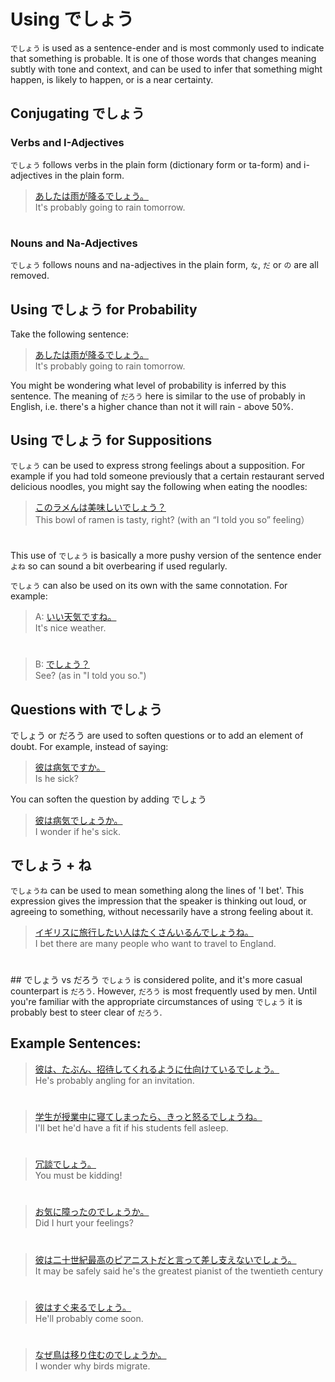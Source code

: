 # Using でしょう

`でしょう` is used as a sentence-ender and is most commonly used to indicate that something is probable. It is one of those words that changes meaning subtly with tone and context, and can be used to infer that something might happen, is likely to happen, or is a near certainty.

## Conjugating でしょう

### Verbs and I-Adjectives
`でしょう` follows verbs in the plain form (dictionary form or ta-form) and i-adjectives in the plain form. 

> [あしたは雨が降るでしょう。]()  
> It's probably going to rain tomorrow.

#

### Nouns and Na-Adjectives
`でしょう` follows nouns and na-adjectives in the plain form, `な`, `だ` or `の` are all removed. 

## Using でしょう for Probability
Take the following sentence: 

> [あしたは雨が降るでしょう。]()  
> It's probably going to rain tomorrow.

You might be wondering what level of probability is inferred by this sentence. The meaning of `だろう` here is similar to the use of probably in English, i.e. there's a higher chance than not it will rain - above 50%. 

## Using でしょう for Suppositions
`でしょう` can be used to express strong feelings about a supposition. For example if you had told someone previously that a certain restaurant served delicious noodles, you might say the following when eating the noodles:

> [このラメんは美味しいでしょう？]()  
> This bowl of ramen is tasty, right?  (with an “I told you so” feeling）

#

This use of `でしょう` is basically a more pushy version of the sentence ender `よね` so can sound a bit overbearing if used regularly. 

`でしょう` can also be used on its own with the same connotation. For example:

> A: [いい天気ですね。]()  
> It's nice weather.

#

> B: [でしょう？]()  
> See? (as in "I told you so.")

## Questions with でしょう
でしょう or だろう are used to soften questions or to add an element of doubt. For example, instead of saying:

> [彼は病気ですか。]()  
> Is he sick?

You can soften the question by adding でしょう

> [彼は病気でしょうか。]()  
> I wonder if he's sick.

## でしょう + ね
`でしょうね` can be used to mean something along the lines of 'I bet'. This expression gives the impression that the speaker is thinking out loud, or agreeing to something, without necessarily have a strong feeling about it. 

> [イギリスに旅行したい人はたくさんいるんでしょうね。]()  
> I bet there are many people who want to travel to England.

#

## でしょう vs だろう
`でしょう` is considered polite, and it's more casual counterpart is `だろう`. However, `だろう` is most frequently used by men. Until you're familiar with the appropriate circumstances of using `でしょう` it is probably best to steer clear of `だろう`.

## Example Sentences:
> [彼は、たぶん、招待してくれるように仕向けているでしょう。]()  
> He's probably angling for an invitation.

#

> [学生が授業中に寝てしまったら、きっと怒るでしょうね。]()  
> I'll bet he'd have a fit if his students fell asleep.

#

> [冗談でしょう。]()  
> You must be kidding!

#

> [お気に障ったのでしょうか。]()  
> Did I hurt your feelings?

#

> [彼は二十世紀最高のピアニストだと言って差し支えないでしょう。]()  
> It may be safely said he's the greatest pianist of the twentieth century

#

> [彼はすぐ来るでしょう。]()  
> He'll probably come soon.

#

> [なぜ鳥は移り住むのでしょうか。]()  
> I wonder why birds migrate.




